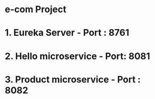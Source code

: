 # e-com Project

# 1. Eureka Server - Port : 8761
# 2. Hello microservice - Port: 8081
# 3. Product microservice - Port : 8082